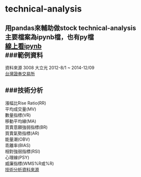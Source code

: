 technical-analysis
==================

用pandas來輔助做stock technical-analysis  
主要檔案為ipynb檔，也有py檔  
 [線上看ipynb](http://nbviewer.ipython.org/url/hpdswy.ee.ncku.edu.tw/~wy/git_project/technical-analysis/technical-analysis.ipynb)  
###範例資料
--------------
資料來源 3008 大立光 2012-8/1 ~ 2014-12/09  
[台灣證券交易所](http://www.twse.com.tw/ch/trading/exchange/STOCK_DAY/genpage/Report201412/201412_F3_1_8_3008.php?STK_NO=3008&myear=2014&mmon=12)  

###技術分析
--------------
漲幅比Rise Ratio(RR)  
平均成交量(MV)  
數量指標(VR)  
移動平均線(MA)  
買賣意願強弱指標(BR)  
買賣氣勢指標(AR)  
能量潮(OBV)  
乖離率(BIAS)  
相對強弱指標(RSI)  
心理線(PSY)  
威廉指標(WMS%R或%R)  
[技術分析資料來源](http://hymar.myweb.hinet.net/study/stock/theory/)
